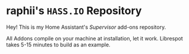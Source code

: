 # raphii's `HASS.IO` Repository
Hey!
This is my Home Assistant's _Supervisor_ add-ons repository.

All Addons compile on your machine at installation, let it work.
Librespot takes 5-15 minutes to build as an example.

